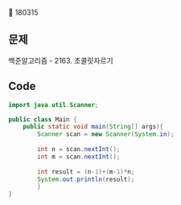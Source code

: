 :date: 180315
## 문제
백준알고리즘 - 2163. 초콜릿자르기

## Code
```java
import java.util.Scanner;

public class Main {
	public static void main(String[] args){
		Scanner scan = new Scanner(System.in);
		
		int n = scan.nextInt();
		int m = scan.nextInt();
		
		int result = (n-1)+(m-1)*n;
		System.out.println(result);
		}
}
```
